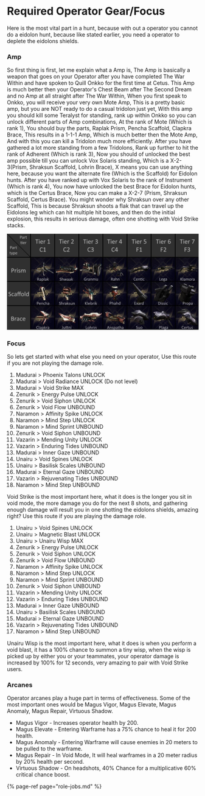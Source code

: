# Required Operator Gear/Focus

Here is the most vital part in a hunt, because with out a operator you cannot do a eidolon hunt, because like stated earlier, you need a operator to deplete the eidolons shields.

### Amp

So first thing is first, let me explain what a Amp is, The Amp is basically a weapon that goes on your Operator after you have completed The War Within and have spoken to Quill Onkko for the first time at  Cetus. This Amp is much better then your Operator's Chest Beam after The Second Dream and no Amp at all straight after The War Within, When you first speak to Onkko, you will receive your very own Mote Amp, This is a pretty basic amp, but you are NOT ready to do a casual tridolon just yet, With this amp you should kill some Teralyst for standing, rank up within Onkko so you can unlock different parts of Amp combinations, At the rank of Mote \(Which is rank 1\), You should buy the parts, Raplak Prism, Pencha Scaffold, Clapkra Brace, This results in a 1-1-1 Amp, Which is much better then the Mote Amp, And with this you can kill a Tridolon much more efficiently. After you have gathered a lot more standing from a few Tridolons, Rank up further to hit the rank of Adherent \(Which is rank 3\), Now you should of unlocked the best amp possible till you can unlock Vox Solaris standing, Which is a X-2-3\(Prism, Shraksun Scaffold, Lohrin Brace\), X means you can use anything here, because you want the alternate fire \(Which is the Scaffold\) for Eidolon hunts. After you have ranked up with Vox Solaris to the rank of Instrument \(Which is rank 4\), You now have unlocked the best Brace for Eidolon hunts, which is the Certus Brace, Now you can make a X-2-7 \(Prism, Shraksun Scaffold, Certus Brace\). You might wonder why Shraksun over any other Scaffold, This is because Shraksun shoots a flak that can travel up the Eidolons leg which can hit multiple hit boxes, and then do the initial explosion, this results in serious damage, often one shotting with Void Strike stacks.

![](../../.gitbook/assets/image%20%2816%29.png)

### Focus

So lets get started with what else you need on your operator, Use this route if you are not playing the damage role.

1. Madurai &gt; Phoenix Talons UNLOCK 
2. Madurai &gt; Void Radiance UNLOCK \(Do not level\) 
3. Madurai &gt; Void Strike MAX 
4. Zenurik &gt; Energy Pulse UNLOCK 
5. Zenurik &gt; Void Siphon UNLOCK
6. Zenurik &gt; Void Flow UNBOUND
7. Naramon &gt; Affinity Spike UNLOCK
8. Naramon &gt; Mind Step UNLOCK
9. Naramon &gt; Mind Sprint UNBOUND
10. Zenurik &gt; Void Siphon UNBOUND
11. Vazarin &gt; Mending Unity UNLOCK
12. Vazarin &gt; Enduring Tides UNBOUND
13. Madurai &gt; Inner Gaze UNBOUND 
14. Unairu  &gt; Void Spines UNLOCK
15. Unairu  &gt; Basilisk Scales UNBOUND
16. Madurai &gt; Eternal Gaze UNBOUND 
17. Vazarin &gt; Rejuvenating Tides UNBOUND
18. Naramon &gt; Mind Step UNBOUND

Void Strike is the most important here, what it does is the longer you sit in void mode, the more damage you do for the next 8 shots, and gathering enough damage will result you in one shotting the eidolons shields, amazing right? Use this route if you are playing the damage role.

1. Unairu &gt; Void Spines UNLOCK 
2. Unairu &gt; Magnetic Blast UNLOCK 
3. Unairu &gt; Unairu Wisp MAX 
4. Zenurik &gt; Energy Pulse UNLOCK 
5. Zenurik &gt; Void Siphon UNLOCK
6. Zenurik &gt; Void Flow UNBOUND
7. Naramon &gt; Affinity Spike UNLOCK
8. Naramon &gt; Mind Step UNLOCK
9. Naramon &gt; Mind Sprint UNBOUND
10. Zenurik &gt; Void Siphon UNBOUND
11. Vazarin &gt; Mending Unity UNLOCK
12. Vazarin &gt; Enduring Tides UNBOUND
13. Madurai &gt; Inner Gaze UNBOUND 
14. Unairu  &gt; Basilisk Scales UNBOUND
15. Madurai &gt; Eternal Gaze UNBOUND 
16. Vazarin &gt; Rejuvenating Tides UNBOUND
17. Naramon &gt; Mind Step UNBOUND

Unairu Wisp is the most important here, what it does is when you perform a void blast, it has a 100% chance to summon a tiny wisp, when the wisp is picked up by either you or your teammates, your operator damage is increased by 100% for 12 seconds, very amazing to pair with Void Strike users.

### Arcanes

Operator arcanes play a huge part in terms of effectiveness. Some of the most important ones would be Magus Vigor, Magus Elevate, Magus Anomaly, Magus Repair, Virtuous Shadow.

* Magus Vigor - Increases operator health by 200.
* Magus Elevate - Entering Warframe has a 75% chance to heal it for 200 health.
* Magus Anomaly - Entering Warframe will cause enemies in 20 meters to be pulled to the warframe.
* Magus Repair - In Void Mode, It will heal warframes in a 20 meter radius by 20% health per second.
* Virtuous Shadow - On headshots, 40% Chance for a multiplicative 60% critical chance boost.

{% page-ref page="role-jobs.md" %}

